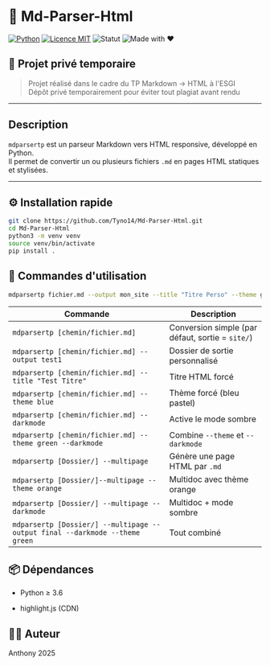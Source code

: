 # 📝 Md-Parser-Html

[![Python](https://img.shields.io/badge/Python-3.6%2B-blue.svg)](https://www.python.org/)
[![Licence MIT](https://img.shields.io/badge/Licence-MIT-green.svg)](LICENSE)
![Statut](https://img.shields.io/badge/statut-Actif-brightgreen.svg)
![Made with ❤️](https://img.shields.io/badge/Made%20with-%E2%9D%A4-red)

## 🔐 Projet privé temporaire

> Projet réalisé dans le cadre du TP Markdown → HTML à l'ESGI  
> Dépôt privé temporairement pour éviter tout plagiat avant rendu

---

## Description

`mdparsertp` est un parseur Markdown vers HTML responsive, développé en Python.  
Il permet de convertir un ou plusieurs fichiers `.md` en pages HTML statiques et stylisées.

---

## ⚙️ Installation rapide

```bash
git clone https://github.com/Tyno14/Md-Parser-Html.git
cd Md-Parser-Html
python3 -m venv venv
source venv/bin/activate
pip install .
```

## 🧪 Commandes d'utilisation

```bash
mdparsertp fichier.md --output mon_site --title "Titre Perso" --theme green --darkmode
```

| Commande                                             | Description                                             |
|------------------------------------------------------|---------------------------------------------------------|
| `mdparsertp [chemin/fichier.md]`                              | Conversion simple (par défaut, sortie = `site/`)       |
| `mdparsertp [chemin/fichier.md] --output test1`               | Dossier de sortie personnalisé                         |
| `mdparsertp [chemin/fichier.md] --title "Test Titre"`         | Titre HTML forcé                                       |
| `mdparsertp [chemin/fichier.md] --theme blue`                 | Thème forcé (bleu pastel)                              |
| `mdparsertp [chemin/fichier.md] --darkmode`                   | Active le mode sombre                                  |
| `mdparsertp [chemin/fichier.md] --theme green --darkmode`     | Combine `--theme` et `--darkmode`                      |
| `mdparsertp [Dossier/] --multipage`                         | Génère une page HTML par `.md`                         |
| `mdparsertp [Dossier/]--multipage --theme orange`          | Multidoc avec thème orange                             |
| `mdparsertp [Dossier/] --multipage --darkmode`              | Multidoc + mode sombre                                 |
| `mdparsertp [Dossier/] --multipage --output final --darkmode --theme green` | Tout combiné |

## 📦 Dépendances

- Python ≥ 3.6

- highlight.js (CDN)

## 🧑‍💻 Auteur

Anthony 2025
